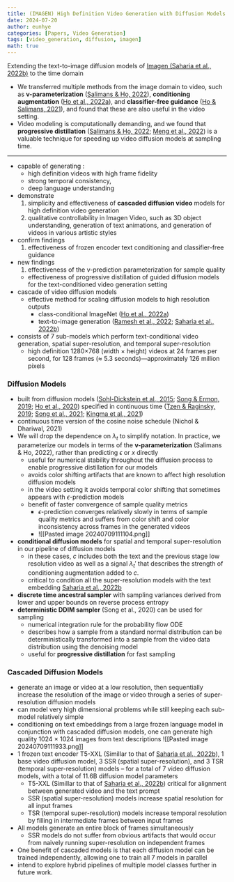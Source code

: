 ```yaml
---
title: (IMAGEN) High Definition Video Generation with Diffusion Models
date: 2024-07-20 
author: eunhye
categories: [Papers, Video Generation]
tags: [video_generation, diffusion, imagen]
math: true
---
```


Extending the text-to-image diffusion models of [Imagen (Saharia et al., 2022b)](https://arxiv.org/pdf/2205.11487) to the time domain

- We transferred multiple methods from the image domain to video, such as **v-parameterization** ([Salimans & Ho, 2022](https://arxiv.org/pdf/2202.00512)), **conditioning augmentation** ([Ho et al., 2022a](https://arxiv.org/pdf/2204.03458)), and **classifier-free guidance** ([Ho & Salimans, 2021](https://arxiv.org/pdf/2207.12598)), and found that these are also useful in the video setting.
- Video modeling is computationally demanding, and we found that **progressive distillation** ([Salimans & Ho, 2022](https://arxiv.org/pdf/2202.00512); [Meng et al., 2022](https://arxiv.org/pdf/2210.03142)) is a valuable technique for speeding up video diffusion models at sampling time.

---

- capable of generating :
    - high definition videos with high frame fidelity
    - strong temporal consistency,
    - deep language understanding
- demonstrate
    1. simplicity and effectiveness of **cascaded diffusion video** models for high definition video generation
    2. qualitative controllability in Imagen Video, such as 3D object understanding, generation of text animations, and generation of videos in various artistic styles
- confirm findings
    1. effectiveness of frozen encoder text conditioning and classifier-free guidance
- new findings
    1. effectiveness of the v-prediction parameterization for sample quality
    - effectiveness of progressive distillation of guided diffusion models for the text-conditioned video generation setting
- cascade of video diffusion models
    - effective method for scaling diffusion models to high resolution outputs
        - class-conditional ImageNet ([Ho et al., 2022a](https://arxiv.org/pdf/2204.03458))
        - text-to-image generation ([Ramesh et al., 2022](https://arxiv.org/pdf/2204.06125); [Saharia et al., 2022b](https://arxiv.org/pdf/2205.11487))
- consists of 7 sub-models which perform text-conditional video generation, spatial super-resolution, and temporal super-resolution
    - high definition 1280×768 (width × height) videos at 24 frames per second, for 128 frames (≈ 5.3 seconds)—approximately 126 million pixels

### Diffusion Models

- built from diffusion models ([Sohl-Dickstein et al., 2015](https://arxiv.org/pdf/1503.03585); [Song & Ermon, 2019](https://arxiv.org/pdf/1907.05600); [Ho et al., 2020](https://arxiv.org/pdf/2006.11239)) specified in continuous time ([Tzen & Raginsky, 2019](https://arxiv.org/pdf/1905.09883); [Song et al., 2021](https://arxiv.org/abs/2011.13456); [Kingma et al., 2021](https://arxiv.org/pdf/2107.00630))
- continuous time version of the cosine noise schedule (Nichol & Dhariwal, 2021)
- We will drop the dependence on $λ_t$ to simplify notation. In practice, we parameterize our models in terms of the **v-parameterization** (Salimans & Ho, 2022), rather than predicting $\epsilon$ or $x$ directly
    - useful for numerical stability throughout the diffusion process to enable progressive distillation for our models
    - avoids color shifting artifacts that are known to affect high resolution diffusion models
    - in the video setting it avoids temporal color shifting that sometimes appears with $\epsilon$-prediction models
    - benefit of faster convergence of sample quality metrics
        - $\epsilon$-prediction converges relatively slowly in terms of sample quality metrics and suffers from color shift and color inconsistency across frames in the generated videos
        - ![[Pasted image 20240709111104.png]]
- **conditional diffusion models** for spatial and temporal super-resolution in our pipeline of diffusion models
    - in these cases, $c$ includes both the text and the previous stage low resolution video as well as a signal $λ_t\prime$ that describes the strength of conditioning augmentation added to $c$.
    - critical to condition all the super-resolution models with the text embedding [Saharia et al., 2022b](https://arxiv.org/pdf/2205.11487)
- **discrete time ancestral sampler** with sampling variances derived from lower and upper bounds on reverse process entropy
- **deterministic DDIM sampler** (Song et al., 2020) can be used for sampling
    - numerical integration rule for the probability flow ODE
    - describes how a sample from a standard normal distribution can be deterministically transformed into a sample from the video data distribution using the denoising model
    - useful for **progressive distillation** for fast sampling

### Cascaded Diffusion Models

- generate an image or video at a low resolution, then sequentially increase the resolution of the image or video through a series of super-resolution diffusion models
- can model very high dimensional problems while still keeping each sub-model relatively simple
- conditioning on text embeddings from a large frozen language model in conjunction with cascaded diffusion models, one can generate high quality 1024 × 1024 images from text descriptions
![[Pasted image 20240709111933.png]]
- 1 frozen text encoder T5-XXL (Simillar to that of [Saharia et al., 2022b](https://arxiv.org/pdf/2205.11487)), 1 base video diffusion model, 3 SSR (spatial super-resolution), and 3 TSR (temporal super-resolution) models – for a total of 7 video diffusion models, with a total of 11.6B diffusion model parameters
    - T5-XXL (Simillar to that of [Saharia et al., 2022b](https://arxiv.org/pdf/2205.11487)) critical for alignment between generated video and the text prompt
    - SSR (spatial super-resolution) models increase spatial resolution for all input frames
    - TSR (temporal super-resolution) models increase temporal resolution by filling in intermediate frames between input frames
- All models generate an entire block of frames simultaneously
    - SSR models do not suffer from obvious artifacts that would occur from naively running super-resolution on independent frames
- One benefit of cascaded models is that each diffusion model can be trained independently, allowing one to train all 7 models in parallel
- intend to explore hybrid pipelines of multiple model classes further in future work.
